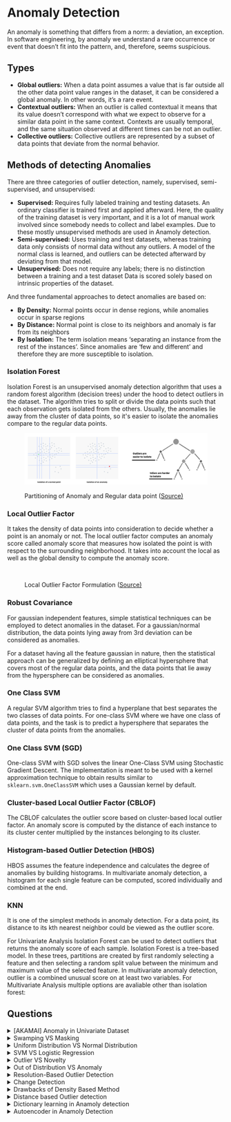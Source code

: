 # Anomaly Detection

An anomaly is something that differs from a norm: a deviation, an exception. In software engineering, by anomaly we understand a rare occurrence or event that doesn’t fit into the pattern, and, therefore, seems suspicious.

## Types

* **Global outliers:** When a data point assumes a value that is far outside all the other data point value ranges in the dataset, it can be considered a global anomaly. In other words, it’s a rare event.
* **Contextual outliers:** When an outlier is called contextual it means that its value doesn’t correspond with what we expect to observe for a similar data point in the same context. Contexts are usually temporal, and the same situation observed at different times can be not an outlier.
* **Collective outliers:** Collective outliers are represented by a subset of data points that deviate from the normal behavior.

## Methods of detecting Anomalies

There are three categories of outlier detection, namely, supervised, semi-supervised, and unsupervised:

* **Supervised:** Requires fully labeled training and testing datasets. An ordinary classifier is trained first and applied afterward. Here, the quality of the training dataset is very important, and it is a lot of manual work involved since somebody needs to collect and label examples. Due to these mostly unsupervised methods are used in Anamoly detection.
* **Semi-supervised:** Uses training and test datasets, whereas training data only consists of normal data without any outliers. A model of the normal class is learned, and outliers can be detected afterward by deviating from that model.
* **Unsupervised:** Does not require any labels; there is no distinction between a training and a test dataset Data is scored solely based on intrinsic properties of the dataset.

And three fundamental approaches to detect anomalies are based on:

* **By Density:** Normal points occur in dense regions, while anomalies occur in sparse regions
* **By Distance:** Normal point is close to its neighbors and anomaly is far from its neighbors
* **By Isolation:** The term isolation means ‘separating an instance from the rest of the instances’. Since anomalies are ‘few and different’ and therefore they are more susceptible to isolation.

### Isolation Forest

Isolation Forest is an unsupervised anomaly detection algorithm that uses a random forest algorithm (decision trees) under the hood to detect outliers in the dataset. The algorithm tries to split or divide the data points such that each observation gets isolated from the others. Usually, the anomalies lie away from the cluster of data points, so it's easier to isolate the anomalies compare to the regular data points.

<figure><img src="../.gitbook/assets/image18 (2).png" alt=""><figcaption><p>Partitioning of Anomaly and Regular data point (<a href="https://towardsdatascience.com/5-anomaly-detection-algorithms-every-data-scientist-should-know-b36c3605ea16">Source)</a></p></figcaption></figure>

### Local Outlier Factor

It takes the density of data points into consideration to decide whether a point is an anomaly or not. The local outlier factor computes an anomaly score called anomaly score that measures how isolated the point is with respect to the surrounding neighborhood. It takes into account the local as well as the global density to compute the anomaly score.

<figure><img src="../contents/Algorithms/images/image19.png" alt=""><figcaption><p>Local Outlier Factor Formulation (<a href="https://medium.com/mlpoint/local-outlier-factor-a-way-to-detect-outliers-dde335d77e1a">Source)</a></p></figcaption></figure>

### Robust Covariance

For gaussian independent features, simple statistical techniques can be employed to detect anomalies in the dataset. For a gaussian/normal distribution, the data points lying away from 3rd deviation can be considered as anomalies.

For a dataset having all the feature gaussian in nature, then the statistical approach can be generalized by defining an elliptical hypersphere that covers most of the regular data points, and the data points that lie away from the hypersphere can be considered as anomalies.

### One Class SVM

A regular SVM algorithm tries to find a hyperplane that best separates the two classes of data points. For one-class SVM where we have one class of data points, and the task is to predict a hypersphere that separates the cluster of data points from the anomalies.

### One Class SVM (SGD)

One-class SVM with SGD solves the linear One-Class SVM using Stochastic Gradient Descent. The implementation is meant to be used with a kernel approximation technique to obtain results similar to `sklearn.svm.OneClassSVM` which uses a Gaussian kernel by default.

### Cluster-based Local Outlier Factor (CBLOF)

The CBLOF calculates the outlier score based on cluster-based local outlier factor. An anomaly score is computed by the distance of each instance to its cluster center multiplied by the instances belonging to its cluster.

### Histogram-based Outlier Detection (HBOS)

HBOS assumes the feature independence and calculates the degree of anomalies by building histograms. In multivariate anomaly detection, a histogram for each single feature can be computed, scored individually and combined at the end.

### KNN

It is one of the simplest methods in anomaly detection. For a data point, its distance to its kth nearest neighbor could be viewed as the outlier score.

For Univariate Analysis Isolation Forest can be used to detect outliers that returns the anomaly score of each sample. Isolation Forest is a tree-based model. In these trees, partitions are created by first randomly selecting a feature and then selecting a random split value between the minimum and maximum value of the selected feature. In multivariate anomaly detection, outlier is a combined unusual score on at least two variables. For Multivariate Analysis multiple options are avaliable other than isolation forest:

## Questions

<details>

<summary>[AKAMAI] Anomaly in Univariate Dataset</summary>

If given a univariate dataset, how would you design a function to detect anomalies?

What if the data is bivariate?

**Answer**

**Reference:** [📖Explanation](https://towardsdatascience.com/anomaly-detection-for-dummies-15f148e559c1)

Anomaly detection is the process of identifying unexpected items or events in data sets, which differ from the norm. And anomaly detection is often applied on unlabeled data which is known as unsupervised anomaly detection. Anomaly detection has two basic assumptions:

* Anomalies only occur very rarely in the data.
* Their features differ from the normal instances significantly.

This is part is mentioned above too, for Univariate Analysis Isolation Forest can be used to detect outliers that returns the anomaly score of each sample. Isolation Forest is a tree-based model. In these trees, partitions are created by first randomly selecting a feature and then selecting a random split value between the minimum and maximum value of the selected feature.

In multivariate anomaly detection, outlier is a combined unusual score on at least two variables. For Multivariate Analysis multiple options are avaliable other than isolation forest:

* The Cluster-based Local Outlier Factor (CBLOF)
* Histogram-based Outlier Detection (HBOS)
* KNN

An ensemble of these methods can be used to finalize the anamolies. Always visually investigate some of the anomalies.

</details>

<details>

<summary>Swamping VS Masking</summary>

What are the Swamping and Masking problems in Anomaly Detection?

**Answer**

* Since anomalies are rare events, making it very difficult to label them with high accuracy, swamping is the phenomenon of labeling normal events as anomalies.
* When clustering algorithms are used, the data points belonging to different clusters get merged into one cluster, if the number of segments in the dataset is not known, this causes the outlier cluster to be merged to a cluster with normal data points. This causes the outliers to not be detected. This is defined as masking.

</details>

<details>

<summary>Uniform Distribution VS Normal Distribution</summary>

What are the differences in Anomalies for Uniform Distribution and Normal Distribution in One-Dimensional Data?

**Answer**

Keep in mind how the Uniform and Normal Distribution looks like.

**Uniform**

* When data is distributed uniformly over a finite range, the mean and standard deviation merely characterize the range of values.
* One possible indication of anomalous behavior could be that a small neighborhood contains substantially fewer or more data points than expected from a uniform distribution.

**Normal**

* A normal distribution follows the empirical rule, which states that 68%, 95%, and 99.7% of the values lie within one, two, and three standard deviations of the mean, respectively.
* About 0.1% of the points are more than $$3 *\sigma$$ (three standard deviations) away from the mean, hence, it is taken as the threshold and points beyond that distance from the mean are declared to be anomalous.

</details>

<details>

<summary>SVM VS Logistic Regression</summary>

Compare SVM and Logistic Regression in handling outliers

**Answer**

* For Logistic Regression, outliers can have an unusually large effect on the estimate of logistic regression coefficients. It will find a linear boundary if it exists to accommodate the outliers. To solve the problem of outliers, sometimes a sigmoid function is used in logistic regression.
* For SVM, outliers can make the decision boundary deviate severely from the optimal hyperplane. One way for SVM to get around the problem is to intrduce slack variables. There is a penalty involved with using slack variables, and how SVM handles outliers depends on how this penalty is imposed.

</details>

<details>

<summary>Outlier VS Novelty</summary>

Explain the difference between Outlier Detection vs Novelty Detection

**Answer**

* The training data contains outliers which are defined as observations that are far from the others. Outlier detection estimators thus try to fit the regions where the training data is the most concentrated, ignoring the deviant observations.
* The training data is not polluted by outliers and we are interested in detecting whether a new observation is an outlier. In this context an outlier is also called a novelty.

Outlier detection and novelty detection are both used for anomaly detection, where one is interested in detecting abnormal or unusual observations. Outlier detection is then also known as unsupervised anomaly detection and novelty detection as semi-supervised anomaly detection.

In the context of outlier detection, the outliers/anomalies cannot form a dense cluster as available estimators assume that the outliers/anomalies are located in low density regions. On the contrary, in the context of novelty detection, novelties/anomalies can form a dense cluster as long as they are in a low density region of the training data, considered as normal in this context.

</details>

<details>

<summary>Out of Distribution VS Anomaly</summary>

What is the difference between Out of Distribution and Anomaly Detection?

**Answer**

* Out of distribution (OOD) data refers to data that was collected at a different time, and possibly under different conditions or in a different environment than the data collected to create the model. It can be said that the data is from a different distribution.
* After the out of distribution data is collected, the model can perform either Novelty detection or Anomaly detection.
* Novelty data is the data that is in-distribution. Novelty detection checks whether the new data is in-distribution or not.
* Anomaly detection is used to test the data to see if it is different than what the model was trained on.

</details>

<details>

<summary>Resolution-Based Outlier Detection</summary>

What is a Resolution-Based Outlier Detection?

**Answer**

* The resolution-based outlier detection is an approach to address the problem of parameter value determination by measuring the outlierness of an observation $$p ∈ D$$ at different resolutions, and aggregating the results.
* In this algorithm, at the highest resolution, all observations are isolated points and thus considered to be outliers whereas at the lowest resolution all observations belong to one cluster and none is considered to be an outlier.
* As the resolution decreases from its highest value to the lowest value some observations in D begin to form clusters leaving other observations out of the clusters, and this phenomenon is captured in the resolution based outlier detection approach.

</details>

<details>

<summary>Change Detection</summary>

What is the Change Detection problem in Anomaly Detection?

**Answer**

* Change detection or change point detection tries to identify times when the probability distribution of a time series changes.
* Change detection is generally used to detect anomalous behavior.

Change point detection is great for the following cases:

* Detecting anomalous sequences/states in a time series.
* Detecting the average velocity of unique states in a time series.
* Detecting a sudden change in a time series state in real-time.

</details>

<details>

<summary>Drawbacks of Density Based Method</summary>

Can you tell some shortcomings of density based anomaly detection methods?

**Answer**

Density-based outlier detection method investigates the density of an object and that of its neighbors. Here, an object is identified as an outlier if its density is relatively much lower than that of its neighbors. Many real-world data sets demonstrate a more complex structure, where objects may be considered outliers with respect to their local neighborhoods, rather than with respect to the global data distribution.

</details>

<details>

<summary>Distance based Outlier detection</summary>

Explain Distance based Outlier detection methods?

**Answer**

A distance-based outlier detection method consults the neighborhood of an object, which is defined by a given radius. An object is then considered an outlier if its neighborhood does not have enough other points. This is termed as Distance-Based Outlier Detection Methods.

* Distance-Based Methods usually depend on a Multi-dimensional Index, Which is used to retrieve the neighborhood of each object to see if it contains sufficient points. If there are insufficient points, then the object is termed an outlier.
* Distance-Based methods scale better to multi-dimensional space and can be computed more efficiently than the statistical-based method. Identifying Distance-based outliers is an important and useful data mining activity. The main disadvantage of distance-based methods is that distance-based outlier detection is based on a single value of a custom parameter. This can cause significant problems if the dataset contains both dense and sparse regions.

Outlier detection methods can be categorized according to whether the sample of data for analysis is given with expert-provided labels that can be used to build an outlier detection model. In this case, the detection methods are supervised, semi-supervised, or unsupervised. Alternatively, outlier detection methods may be organized according to their assumptions regarding normal objects versus outliers. This categorization includes statistical methods, proximity-based methods, and clustering-based methods.

Algorithms For Mining Distance-Based Outliers:

* **Index-based algorithm:** The index-based algorithm facilitates multidimensional indexing structures, including R-trees or $$k-d$$ trees, to search for neighbors of each object $$o$$ inside radius $$d$$ around that object. Once $$K (K = N(1-p))$$ neighbors of object $$o$$ are discovered, it is accessible that $$o$$ is not an outlier. This algorithm has the lowest case complexity of $$O (k * n^2)$$, where $$k$$ is the dimensionality, and $$n$$ is the number of objects in the data set.
* **Nested-loop algorithm:** The nested loop algorithm has the same evaluation complexity as the index-based algorithm but avoids building index structures and minimizes the amount of I/O. It splits the memory buffer in half and puts the data into several logical blocks.
* **Cell-based algorithm:** It avoids the $$O(n^2)$$ computational complexity and develops a cell-based algorithm for memory-resident datasets. Its complexity is $$O(c*k + n)$$, where $$c$$ is a constant based on the number of cells and $$k$$ is the dimension.

</details>

<details>

<summary>Dictionary learning in Anamoly detection</summary>

Can you explain Dictionary learning in Anamoly detection?

**Answer**

Dictionary learning generalizes the assumption that “typical” data points inhabit a low-dimensional subspace of the ambient space by proposing that points may all lie in the union of many very low-dimensional subspaces. Specifically, using sparse coding techniques, dictionary learning represents each data point as a linear combination of only a few basis elements, ie. dictionary atoms. Since each data point is closely related to its corresponding atoms, points using the same atoms are presumably semantically related, naturally grouping the data. This suggests that anomalous data will exhibit at least one of three properties:

* Anomalous data will not be well represented by a learned dictionary as long as the dictionary is constrained to a sufficiently small number of atoms. Therefore, anomalies can be identified as having large residuals.
* The learned dictionary will be more influenced by anomalies than by data points that follow the greater trend, since anomalies will be much farther from the union of the spans of small subsets of the dictionary than from the span of the entire dictionary. That is, anomalous data will have high leverage on the model relative to “typical” data.
* If the dictionary contains a sufficiently large number of atoms or the anomalies occur frequently, these data points will fit the model well but will use “rare” basis atoms. These atoms are typically not used by regular data and are included in the learned model primarily to “accommodate” the anomalous data. Alternatively, typical basis elements may be used in atypical combinations to represent anomalous points.

</details>

<details>

<summary>Autoencoder in Anamoly Detection</summary>

How are Autoencoders used in Anamoly Detection?

**Answer**

One of the predominant use cases of the Autoencoder is anomaly detection. Think about cases like IoT devices, sensors in CPU, and memory devices which work very nicely as per functions. Still, when we collect their fault data, we have majority positive classes and significantly less percentage of minority class data, also known as imbalance data. Sometimes it is tough to label the data or expensive labelling the data, so we know the expected behaviour of data.

We pass Autoencoder with majority classes(normal data). The training objective is to minimize the reconstruction error, and the training objective is to minimize this. as training progresses, the model weights for the encoder and decoder are updated. The encoder is a downsampler, and the decoder is an upsampler. Encoder and decoder can be ANN, CNN, or LSTM neural network.

What AutoEncoder does? It learns the reconstruction function that works with normal data, and we can use this Model for anomaly detection. We get low reconstruction error for normal data and high for abnormal data(minority class).

</details>
